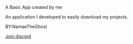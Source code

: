 A Basic App created by me

An application I developed to easily download my projects.


BY:NamaeTheGhost

[Join discord](https://discord.gg/phasedev)
